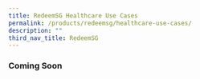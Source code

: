 ```yaml
---
title: RedeemSG Healthcare Use Cases
permalink: /products/redeemsg/healthcare-use-cases/
description: ""
third_nav_title: RedeemSG
---
```


### **Coming Soon**